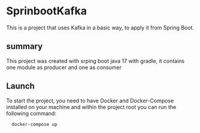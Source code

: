 # SprinbootKafka

This is a project that uses Kafka in a basic way, to apply it from Spring Boot.

## summary

This project was created with srping boot java 17 with gradle, it contains one module as producer and one as consumer

## Launch

To start the project, you need to have Docker and Docker-Compose installed on your machine and within the project root you can run the following command:
```bash
  docker-compose up
```

